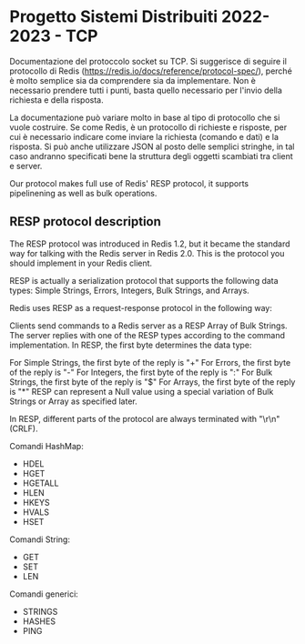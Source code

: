 # Progetto Sistemi Distribuiti 2022-2023 - TCP

Documentazione del protoccolo socket su TCP. Si suggerisce di seguire il protocollo di Redis (<https://redis.io/docs/reference/protocol-spec/>), perché è molto semplice sia da comprendere sia da implementare. Non è necessario prendere tutti i punti, basta quello necessario per l'invio della richiesta e della risposta.

La documentazione può variare molto in base al tipo di protocollo che si vuole costruire. Se come Redis, è un protocollo di richieste e risposte, per cui è necessario indicare come inviare la richiesta (comando e dati) e la risposta. Si può anche utilizzare JSON al posto delle semplici stringhe, in tal caso andranno specificati bene la struttura degli oggetti scambiati tra client e server.

Our protocol makes full use of Redis' RESP protocol, it supports pipelinening as well as bulk operations.

## RESP protocol description

The RESP protocol was introduced in Redis 1.2, but it became the standard way for talking with the Redis server in Redis 2.0. This is the protocol you should implement in your Redis client.

RESP is actually a serialization protocol that supports the following data types: Simple Strings, Errors, Integers, Bulk Strings, and Arrays.

Redis uses RESP as a request-response protocol in the following way:

Clients send commands to a Redis server as a RESP Array of Bulk Strings.
The server replies with one of the RESP types according to the command implementation.
In RESP, the first byte determines the data type:

For Simple Strings, the first byte of the reply is "+"
For Errors, the first byte of the reply is "-"
For Integers, the first byte of the reply is ":"
For Bulk Strings, the first byte of the reply is "$"
For Arrays, the first byte of the reply is "*"
RESP can represent a Null value using a special variation of Bulk Strings or Array as specified later.

In RESP, different parts of the protocol are always terminated with "\r\n" (CRLF).

Comandi HashMap:
- HDEL
- HGET
- HGETALL
- HLEN
- HKEYS
- HVALS
- HSET

Comandi String:
- GET
- SET
- LEN

Comandi generici:
- STRINGS
- HASHES
- PING
